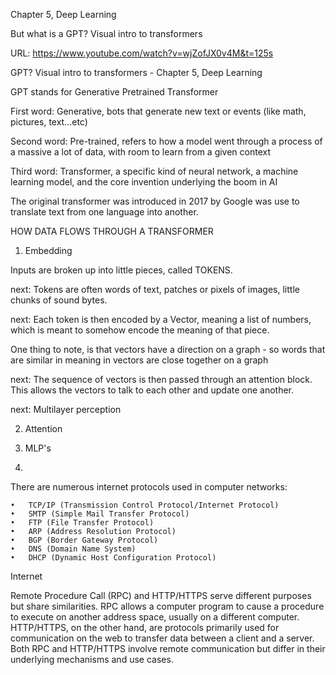 Chapter 5, Deep Learning

But what is a GPT? Visual intro to transformers

URL: https://www.youtube.com/watch?v=wjZofJX0v4M&t=125s

GPT? Visual intro to transformers - Chapter 5, Deep Learning

GPT stands for Generative Pretrained Transformer

First word: Generative, bots that generate new text or events (like math, pictures, text…etc)

Second word: Pre-trained, refers to how a model went through a process of a massive a lot of data, with room to learn from a given context

Third word: Transformer, a specific kind of neural network, a machine learning model, and the core invention underlying the boom in AI

The original transformer was introduced in 2017 by Google was use to translate text from one language into another.




HOW DATA FLOWS THROUGH A TRANSFORMER

1. Embedding

Inputs are broken up into little pieces, called TOKENS. 

next:
Tokens are often words of text, patches or pixels of images, little chunks of sound bytes.

next:
Each token is then encoded by a Vector, meaning a list of numbers, which is meant to somehow encode the meaning of that piece.

One thing to note, is that vectors have a direction on a graph - so words that are similar in meaning in vectors are close together on a graph

next:
The sequence of vectors is then passed through an attention block. This allows the vectors to talk to each other and update one another.

next:
Multilayer perception





2. Attention

3. MLP's


4. 


There are numerous internet protocols used in computer networks:

	•	TCP/IP (Transmission Control Protocol/Internet Protocol)
	•	SMTP (Simple Mail Transfer Protocol)
	•	FTP (File Transfer Protocol)
	•	ARP (Address Resolution Protocol)
	•	BGP (Border Gateway Protocol)
	•	DNS (Domain Name System)
	•	DHCP (Dynamic Host Configuration Protocol)


Internet

Remote Procedure Call (RPC) and HTTP/HTTPS serve different purposes but share similarities. RPC allows a computer program to cause a procedure to execute on another address space, usually on a different computer. HTTP/HTTPS, on the other hand, are protocols primarily used for communication on the web to transfer data between a client and a server. Both RPC and HTTP/HTTPS involve remote communication but differ in their underlying mechanisms and use cases.
